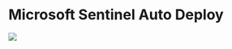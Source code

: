 # Microsoft Sentinel Auto Deploy

<a href="https://portal.azure.com/#create/Microsoft.Template/uri/https%3A%2F%2Fraw.githubusercontent.com%2FCPRussell%2FSentinelTest%2Fmain%2Fazuredeploy.json/createUIDefinitionUri/https%3A%2F%2Fraw.githubusercontent.com%2FCPRussell%2FSentinelTest%2Fmain%2FcreateUiDefinition.json" target="_blank">
    <img src="https://aka.ms/deploytoazurebutton""/>
</a>
